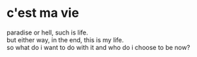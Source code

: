 # c'est ma vie
paradise or hell, such is life.  
but either way, in the end, this is my life.  
so what do i want to do with it and who do i choose to be now?